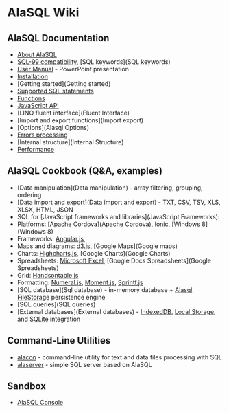 # AlaSQL Wiki

## AlaSQL Documentation
* [About AlaSQL](About)
* [SQL-99 compatibility](SQL-99), [SQL keywords](SQL keywords)
* [User Manual](http://www.slideshare.net/AndreyGershun/alasql-manual-141220-1) - PowerPoint presentation
* [Installation](Installation)
* [Getting started](Getting started)
* [Supported SQL statements](Sql)
 * [Functions](Functions)
* [JavaScript API](Api)
* [LINQ fluent interface](Fluent Interface)
* [Import and export functions](Import export)
* [Options](Alasql Options)
* [Errors processing](Errors)
* [Internal structure](Internal Structure)
* [Performance](Performance)

## AlaSQL Cookbook (Q&A, examples)
* [Data manipulation](Data manipulation) - array filtering, grouping, ordering
* [Data import and export](Data import and export) - TXT, CSV, TSV, XLS, XLSX, HTML, JSON 
* SQL for [JavaScript frameworks and libraries](JavaScript Frameworks):
 * Platforms: [Apache Cordova](Apache Cordova), [Ionic](Ionic), [Windows 8](Windows 8)
 * Frameworks: [Angular.js](Angular.js), 
 * Maps and diagrams: [d3.js](d3.js), [Google Maps](Google maps)
 * Charts: [Highcharts.js](Highcharts.js), [Google Charts](Google Charts) 
 * Spreadsheets: [Microsoft Excel](XLSX), [Google Docs Spreadsheets](Google Spreadsheets) 
 * Grid: [Handsontable.js](Handsontable.js)
 * Formatting: [Numeral.js](Numeral.js), [Moment.js](Moment.js), [Sprintf.js](Sprintf.hs)
* [SQL database](Sql database) - in-memory database + [Alasql FileStorage](FileStorage) persistence engine
* [SQL queries](SQL queries)
* [External databases](External databases) - [IndexedDB](IndexedDB), [Local Storage](LocalStorage), and [SQLite](SQLite) integration

## Command-Line Utilities
* [alacon](Alacon) - command-line utility for text and data files processing with SQL
* [alaserver](Alaserver) - simple SQL server based on AlaSQL

## Sandbox
* [AlaSQL Console](http://alasql.org/console/alaconsole.html)
